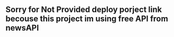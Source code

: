## Sorry for Not Provided deploy porject link becouse this project im using free API from newsAPI
 
